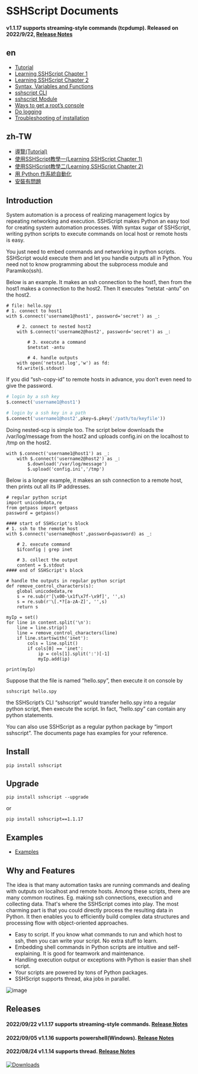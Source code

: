 # SSHScript Documents



#### v1.1.17 supports streaming-style commands (tcpdump). Released on 2022/9/22, [Release Notes](https://iapyeh.github.io/sshscript/release-v1.1.17)

## en

- [Tutorial](https://iapyeh.github.io/sshscript/tutorial) 
- [Learning SSHScript Chapter 1](https://iapyeh.github.io/sshscript/learn-chap01)
- [Learning SSHScript Chapter 2](https://iapyeh.github.io/sshscript/learn-chap02)
- [Syntax, Variables and Functions](https://iapyeh.github.io/sshscript/syntax)
- [sshscript CLI](https://iapyeh.github.io/sshscript/cli)
- [sshscript Module](https://iapyeh.github.io/sshscript/module) 
- [Ways to get a root’s console](https://iapyeh.github.io/sshscript/examples/root-console)
- [Do logging](https://iapyeh.github.io/sshscript/examples/logger)
- [Troubleshooting of installation](https://iapyeh.github.io/sshscript/sshscript-problem)

## zh-TW

- [導覽(Tutorial)](https://iapyeh.github.io/sshscript/tutorial.zh-tw)
- [使用SSHScript教學一(Learning SSHScript Chapter 1)](https://iapyeh.github.io/sshscript/learn-chap01.zh-tw)
- [使用SSHScript教學二(Learning SSHScript Chapter 2)](https://iapyeh.github.io/sshscript/learn-chap02.zh-tw)
- [用 Python 作系統自動化](https://iapyeh.github.io/sshscript/automationinpython-tw)
- [安裝有問題](https://iapyeh.github.io/sshscript/sshscript-problem.zh-tw)

## Introduction

System automation is a process of realizing management logics by repeating networking and execution. SSHScript makes Python an easy tool for creating system automation processes. With syntax sugar of SSHScript, writing python scripts to execute commands on local host or remote hosts is easy. 

You just need to embed commands and networking in python scripts. SSHScript would execute them and let you handle outputs all in Python. You need not to know programming about the subprocess module and Paramiko(ssh).

Below is an example. It makes an ssh connection to the host1, then from the host1 makes a connection to the host2. Then It executes “netstat -antu” on the host2.

```
# file: hello.spy
# 1. connect to host1
with $.connect('username1@host1', password='secret') as _:

    # 2. connect to nested host2
    with $.connect('username2@host2', password='secret') as _:

        # 3. execute a command
        $netstat -antu

        # 4. handle outputs
	with open('netstat.log','w') as fd:
	fd.write($.stdout)
```

If you did “ssh-copy-id” to remote hosts in advance, you don’t even need to give the password. 

```python
# login by a ssh key
$.connect('username1@host1')

# login by a ssh key in a path
$.connect('username1@host2',pkey=$.pkey('/path/to/keyfile'))
```

Doing nested-scp is simple too. The script below downloads the /var/log/message from the host2 and uploads config.ini on the localhost to  /tmp on the host2.

```
with $.connect('username1@host1') as _:
    with $.connect('username2@host2') as _:
        $.download('/var/log/message')
        $.upload('config.ini','/tmp')
```

Below is a longer example, it makes an ssh connection to a remote host, then prints out all its IP addresses.

```
# regular python script
import unicodedata,re
from getpass import getpass
password = getpass()

#### start of SSHScript's block
# 1. ssh to the remote host
with $.connect('username@host',password=password) as _:
    
    # 2. execute command 
    $ifconfig | grep inet
    
    # 3. collect the output
    content = $.stdout
#### end of SSHScript's block

# handle the outputs in regular python script
def remove_control_characters(s):
    global unicodedata,re
    s = re.sub(r'[\x00-\x1f\x7f-\x9f]', '',s)
    s = re.sub(r'\[.*?[a-zA-Z]', '',s)
    return s

myIp = set()
for line in content.split('\n'):
    line = line.strip()
    line = remove_control_characters(line)
    if line.startswith('inet'):
        cols = line.split()
        if cols[0] == 'inet':
            ip = cols[1].split(':')[-1]
            myIp.add(ip)

print(myIp)
```

Suppose that the file is named “hello.spy”, then execute it on console by

```
sshscript hello.spy
```

the SSHScript’s CLI “sshscript” would transfer hello.spy into a regular python script, then execute the script.  In fact, “hello.spy” can contain any python statements. 

You can also use SSHScript as a regular python package by “import sshscript”. The documents page has examples for your reference.

## Install

```
pip install sshscript
```
## Upgrade

```
pip install sshscript --upgrade
```
or
```
pip install sshscript==1.1.17
```


## Examples

- [Examples](https://iapyeh.github.io/sshscript/examples) 

## Why and Features

The idea is that many automation tasks are running commands and dealing with outputs on localhost and remote hosts. Among these scripts, there are many common routines. Eg. making ssh connections, execution and collecting data. That's where the SSHScript comes into play. The most charming part is that you could directly process the resulting data in Python. It then enables you to efficiently build complex data structures and processing flow with object-oriented approaches.

- Easy to script. If you know what commands to run and which host to ssh, then you can write your script. No extra stuff to learn.
- Embedding shell commands in Python scripts are intuitive and self-explaining. It is good for teamwork and maintenance.
- Handling execution output or exceptions with Python is easier than shell script.
- Your scripts are powered by tons of Python packages.
- SSHScript supports thread, aka jobs in parallel.

![image](https://user-images.githubusercontent.com/4695577/186998717-ef372f78-daa5-4893-b9e9-2b6b8bff6114.png)


## Releases

#### 2022/09/22 v1.1.17 supports streaming-style commands. [Release Notes](https://iapyeh.github.io/sshscript/release-v1.1.17)

#### 2022/09/05 v1.1.16 supports powershell(Windows). [Release Notes](https://iapyeh.github.io/sshscript/release-v1.1.16)

#### 2022/08/24 v1.1.14 supports thread. [Release Notes](https://iapyeh.github.io/sshscript/release-v1.1.14)

[![Downloads](https://pepy.tech/badge/sshscript)](https://pepy.tech/project/sshscript)

